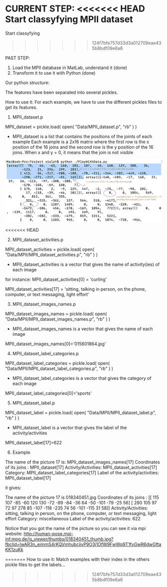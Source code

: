 CURRENT STEP:
<<<<<<< HEAD
Start classyfying MPII dataset
=======
Start classyfying
>>>>>>> 124f7bfe757d33d3a012709eae435b8bdf09e6a6

PAST STEP:

1) Load the MPII database in MatLab, understand it (done)
2) Transform it to use it with Python (done)

Our python structure:

The features have been separated into several pickles. 

How to use it: For each example, we have to use the different pickles files to get its features.

1) MPII_dataset.p

MPII_dataset = pickle.load( open( "Data/MPII_dataset.p", "rb" ) )

- MPII_dataset is a list that contains the positions of the joints of each example
Each example is a 2x16 matrix where the first row is the x position of the 16 joins and the second row is the y position of the 16 joins. When x and y = 0, it means that the join is not visible

![Alt text](https://github.com/carodak/Human-Movement/blob/master/annotation_example.png "Our structure")

<<<<<<< HEAD

2) MPII_dataset_activities.p

MPII_dataset_activities = pickle.load( open( "Data/MPII/MPII_dataset_activities.p", "rb" ) )

- MPII_dataset_activities is a vector that gives the name of activity(ies) of each image

for instance: MPII_dataset_activities[0] = 'curling'

MPII_dataset_activities[17] = 'sitting, talking in person, on the phone, computer, or text messaging, light effort'

3) MPII_dataset_images_names.p

MPII_dataset_images_names = pickle.load( open( "Data/MPII/MPII_dataset_images_names.p", "rb" ) )

- MPII_dataset_images_names is a vector that gives the name of each image

MPII_dataset_images_names[0]='015601864.jpg'

4) MPII_dataset_label_categories.p

MPII_dataset_label_categories = pickle.load( open( "Data/MPII/MPII_dataset_label_categories.p", "rb" ) )
- MPII_dataset_label_categories is a vector that gives the category of each image

MPII_dataset_label_categories[0]='sports'

5) MPII_dataset_label.p

MPII_dataset_label = pickle.load( open( "Data/MPII/MPII_dataset_label.p", "rb" ) )
- MPII_dataset_label is a vector that gives the label of the activity/activities

MPII_dataset_label[17]=622

6) Example

The name of the picture 17 is: MPII_dataset_images_names[17]
Coordinates of its joins : MPII_dataset[17]
Activity/Activities: MPII_dataset_activities[17]
Category: MPII_dataset_label_categories[17]
Label of the activity/activities: MPII_dataset_label[17]

it gives:

The name of the picture 17 is 018340451.jpg 
Coordinates of its joins  :  [[ 115  107  -85  -60  120  130  -72  -89  -84  -36   64  -50 -101  -79
-25   56]
[ 280  105   97   72   97  278   85 -107 -118 -235   74   56 -101 -115
31   58]]
Activity/Activities:  sitting, talking in person, on the phone, computer, or text messaging, light effort
Category:  miscellaneous
Label of the activity/activities:  622

Notice that you got the name of the picture so you can see it via mpi website: 
http://human-pose.mpi-inf.mpg.de/js_viewer/thumbs/018340451_thumb.jpg?fbclid=IwAR3n_eimmS4rKQVmhubcjivP9O3j1OfW9FwWq9T1fvGwR6dwGftaKK1zuKk



=======
How to use it: Match examples with their index in the others pickle files to get the labels...
>>>>>>> 124f7bfe757d33d3a012709eae435b8bdf09e6a6

